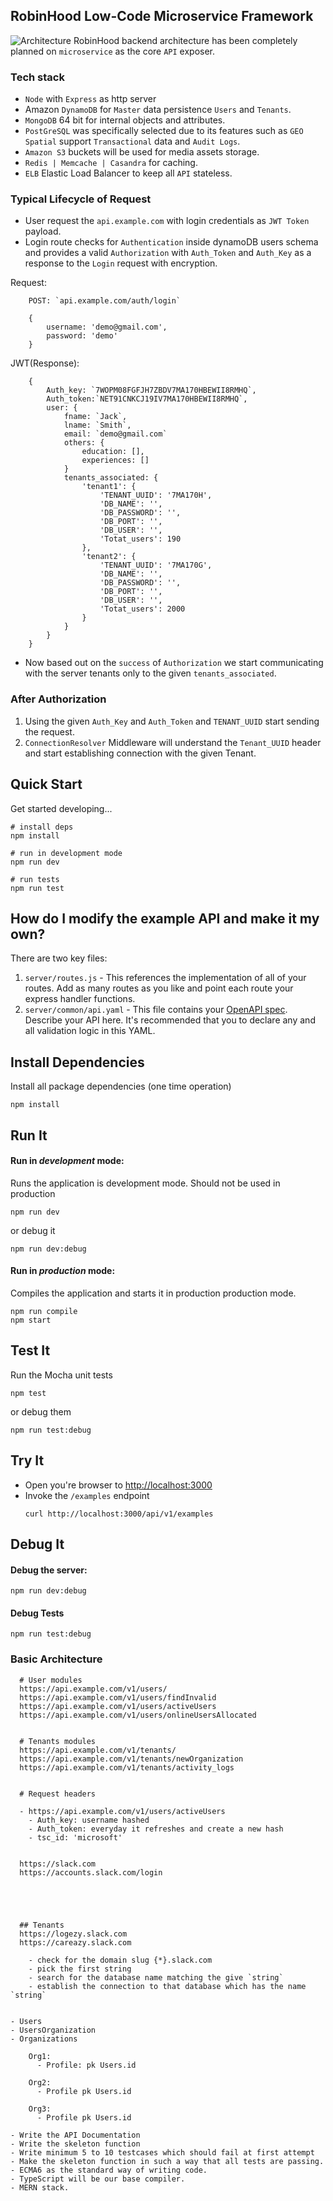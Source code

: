 ## RobinHood Low-Code Microservice Framework

![Architecture](platform.png)
RobinHood backend architecture has been completely planned on `microservice` as the core `API` exposer.

### Tech stack
- `Node` with `Express` as http server
- Amazon `DynamoDB` for `Master` data persistence `Users` and `Tenants`.
- `MongoDB` 64 bit for internal objects and attributes. 
- `PostGreSQL` was specifically selected due to its features such as `GEO Spatial` support `Transactional` data and `Audit Logs`.
- `Amazon S3` buckets will be used for media assets storage.
- `Redis | Memcache | Casandra` for caching.
- `ELB` Elastic Load Balancer to keep all `API` stateless. 




### Typical Lifecycle of Request

- User request the `api.example.com` with login credentials as `JWT Token` payload. 
- Login route checks for `Authentication` inside dynamoDB users schema and provides a valid `Authorization` with `Auth_Token` and `Auth_Key` as a response to the `Login` request with encryption.

Request:
````
    POST: `api.example.com/auth/login` 

    {
        username: 'demo@gmail.com',
        password: 'demo'
    }
````


JWT(Response):
````
    {
        Auth_key: `7WOPM08FGFJH7ZBDV7MA170HBEWII8RMHQ`,
        Auth_token:`NET91CNKCJ19IV7MA170HBEWII8RMHQ`,
        user: {
            fname: `Jack`,
            lname: `Smith`,
            email: `demo@gmail.com`
            others: {
                education: [],
                experiences: []
            }
            tenants_associated: {
                'tenant1': {
                    'TENANT_UUID': '7MA170H',
                    'DB_NAME': '',
                    'DB_PASSWORD': '',
                    'DB_PORT': '',
                    'DB_USER': '',
                    'Totat_users': 190
                },
                'tenant2': {
                    'TENANT_UUID': '7MA170G',
                    'DB_NAME': '',
                    'DB_PASSWORD': '',
                    'DB_PORT': '',
                    'DB_USER': '',
                    'Totat_users': 2000
                }
            }
        }
    }
````

- Now based out on the `success` of `Authorization` we start communicating with the server tenants only to the given `tenants_associated`. 

### After Authorization
1. Using the given `Auth_Key` and `Auth_Token` and `TENANT_UUID` start sending the request.
2. `ConnectionResolver` Middleware will understand the `Tenant_UUID` header and start establishing connection with the given Tenant. 
  
  
## Quick Start

Get started developing...

```shell
# install deps
npm install

# run in development mode
npm run dev

# run tests
npm run test
```


## How do I modify the example API and make it my own?

There are two key files:
1. `server/routes.js` - This references the implementation of all of your routes. Add as many routes as you like and point each route your express handler functions.
2. `server/common/api.yaml` - This file contains your [OpenAPI spec](https://swagger.io/specification/). Describe your API here. It's recommended that you to declare any and all validation logic in this YAML. 

## Install Dependencies

Install all package dependencies (one time operation)

```shell
npm install
```

## Run It
#### Run in *development* mode:
Runs the application is development mode. Should not be used in production

```shell
npm run dev
```

or debug it

```shell
npm run dev:debug
```

#### Run in *production* mode:

Compiles the application and starts it in production production mode.

```shell
npm run compile
npm start
```

## Test It

Run the Mocha unit tests

```shell
npm test
```

or debug them

```shell
npm run test:debug
```

## Try It
* Open you're browser to [http://localhost:3000](http://localhost:3000)
* Invoke the `/examples` endpoint 
  ```shell
  curl http://localhost:3000/api/v1/examples
  ```


## Debug It

#### Debug the server:

```
npm run dev:debug
```

#### Debug Tests

```
npm run test:debug
```


### Basic Architecture

````
  # User modules
  https://api.example.com/v1/users/
  https://api.example.com/v1/users/findInvalid
  https://api.example.com/v1/users/activeUsers
  https://api.example.com/v1/users/onlineUsersAllocated


  # Tenants modules
  https://api.example.com/v1/tenants/
  https://api.example.com/v1/tenants/newOrganization
  https://api.example.com/v1/tenants/activity_logs


  # Request headers 

  - https://api.example.com/v1/users/activeUsers
    - Auth_key: username hashed
    - Auth_token: everyday it refreshes and create a new hash
    - tsc_id: 'microsoft'

````


````

  https://slack.com
  https://accounts.slack.com/login





  ## Tenants
  https://logezy.slack.com
  https://careazy.slack.com

    - check for the domain slug {*}.slack.com
    - pick the first string 
    - search for the database name matching the give `string`
    - establish the connection to that database which has the name `string`
  
````


````
- Users 
- UsersOrganization
- Organizations

    Org1:
      - Profile: pk Users.id

    Org2:
      - Profile pk Users.id

    Org3:
      - Profile pk Users.id
````

````
- Write the API Documentation 
- Write the skeleton function
- Write minimum 5 to 10 testcases which should fail at first attempt
- Make the skeleton function in such a way that all tests are passing. 
- ECMA6 as the standard way of writing code. 
- TypeScript will be our base compiler. 
- MERN stack. 
````
